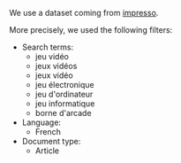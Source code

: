 We use a dataset coming from [impresso](https://impresso-project.ch/).

More precisely, we used the following filters:
- Search terms:
    - jeu vidéo
    - jeux vidéos
    - jeux vidéo
    - jeu électronique
    - jeu d'ordinateur
    - jeu informatique
    - borne d'arcade
- Language:
    - French
- Document type:
    - Article